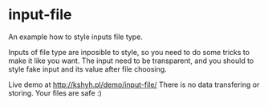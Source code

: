 input-file
==========

An example how to style inputs file type.

Inputs of file type are inposible to style, so you need to do some tricks to make it like you want.
The input need to be transparent, and you should to style fake input and its value after file choosing.


Live demo at http://kshyh.pl/demo/input-file/
There is no data transfering or storing. Your files are safe :)
